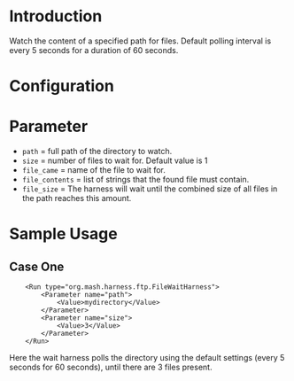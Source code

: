 # Introduction #

Watch the content of a specified path for files. 
Default polling interval is every 5 seconds for a duration of 60 seconds.

# Configuration #

# Parameter #
  * `path` = full path of the directory to watch.
  * `size` = number of files to wait for.  Default value is 1
  * `file_came` = name of the file to wait for.
  * `file_contents` = list of strings that the found file must contain.
  * `file_size` = The harness will wait until the combined size of all files in the path reaches this amount.

# Sample Usage #
## Case One ##
```
    <Run type="org.mash.harness.ftp.FileWaitHarness">        
        <Parameter name="path">
            <Value>mydirectory</Value>
        </Parameter>
        <Parameter name="size">
            <Value>3</Value>
        </Parameter>
    </Run>
```

Here the wait harness polls the directory using the default settings (every 5 seconds for 60 seconds), until there are 
3 files present.